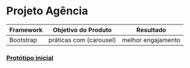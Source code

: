 # Projeto Agência

| Framework  |Objetivo do Produto         | Resultado               |
|------------|----------------------------|-------------------------|
|Bootstrap   |práticas com (carousel)     |melhor engajamento       |

### [Protótipo inicial](https://github.com/GraceTorresLeite/agencia/blob/gh-pages/index.html)
